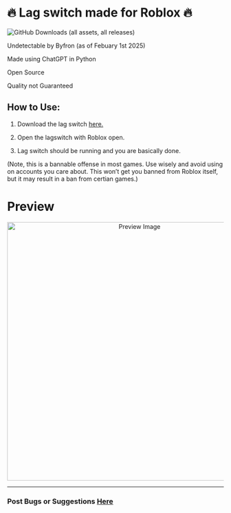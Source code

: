 # 🔥 Lag switch made for Roblox 🔥

![GitHub Downloads (all assets, all releases)](https://img.shields.io/github/downloads/squareszleaf/leaf-lagswitch/total?style=for-the-badge&color=blue)

Undetectable by Byfron (as of Febuary 1st 2025)

Made using ChatGPT in Python

Open Source

Quality not Guaranteed

## How to Use:

1. Download the lag switch [here.](https://github.com/SquareszLeaf/Leaf-LagSwitch/releases)

2. Open the lagswitch with Roblox open.

3. Lag switch should be running and you are basically done.

(Note, this is a bannable offense in most games. Use wisely and avoid using on accounts you care about. This won’t get you banned from Roblox itself, but it may result in a ban from certian games.)
# Preview

<p align="center">
  <a href="https://www.youtube.com/watch?v=ZNzOxamk4rA">
    <img src="https://i.ibb.co/8szrZ7n/image-2024-11-11-180318510.png" alt="Preview Image" width="600">
  </a>
</p>

---

### Post Bugs or Suggestions [Here](https://github.com/SquareszLeaf/Leaf-LagSwitch/issues)
